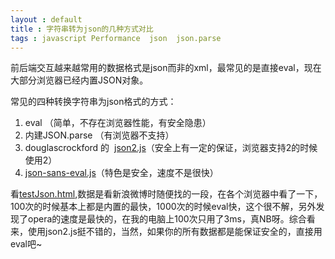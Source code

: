 ```yaml
---
layout : default 
title : 字符串转为json的几种方式对比
tags : javascript Performance  json  json.parse
---
```


前后端交互越来越常用的数据格式是json而非的xml，最常见的是直接eval，现在大部分浏览器已经内置JSON对象。

常见的四种转换字符串为json格式的方式：

1. eval （简单，不存在浏览器性能，有安全隐患）
2. 内建JSON.parse （有浏览器不支持）
3. douglascrockford 的  [json2.js](https://github.com/douglascrockford/JSON-js)（安全上有一定的保证，浏览器支持2的时候使用2）
4. [json-sans-eval.js](http://code.google.com/p/json-sans-eval/)（特色是安全，速度不是很快）

看[testJson.html](/demos/1343968111710_testJson.html),数据是看新浪微博时随便找的一段，在各个浏览器中看了一下，100次的时候基本上都是内置的最快，1000次的时候eval快，这个很不解，另外发现了opera的速度是最快的，在我的电脑上100次只用了3ms，真NB呀。综合看来，使用json2.js挺不错的，当然，如果你的所有数据都是能保证安全的，直接用eval吧~
